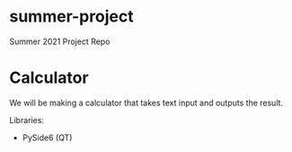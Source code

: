 # summer-project
Summer 2021 Project Repo

# Calculator
We will be making a calculator that takes text input and outputs the result.

Libraries:
  - PySide6 (QT)
